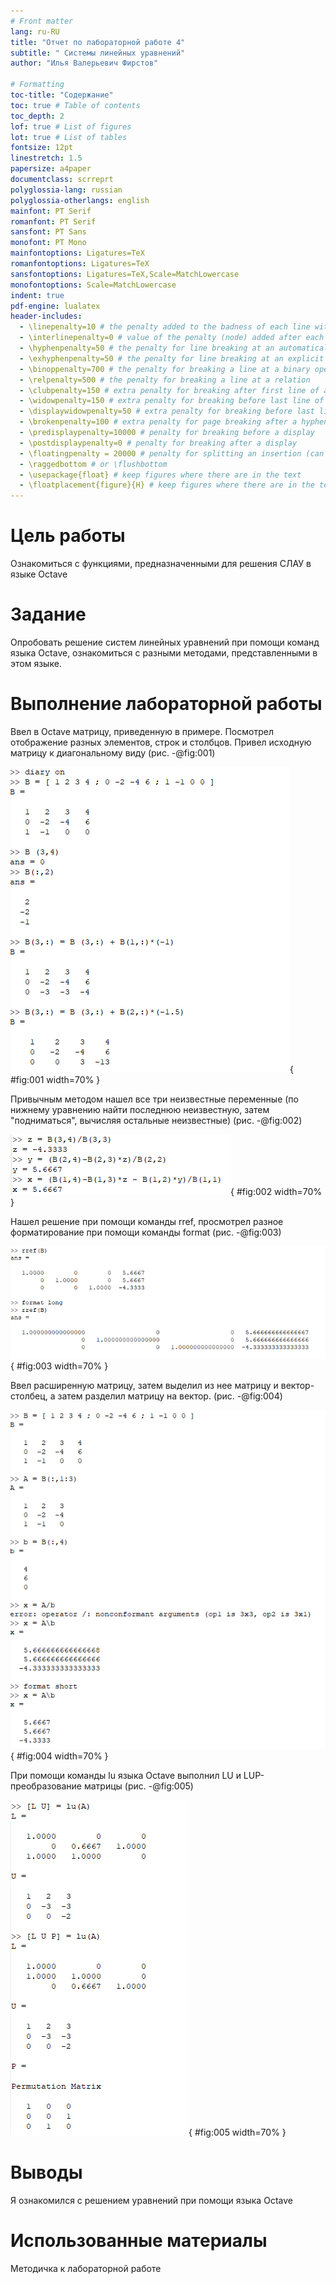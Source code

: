 ```yaml
---
# Front matter
lang: ru-RU
title: "Отчет по лабораторной работе 4"
subtitle: " Системы линейных уравнений"
author: "Илья Валерьевич Фирстов"

# Formatting
toc-title: "Содержание"
toc: true # Table of contents
toc_depth: 2
lof: true # List of figures
lot: true # List of tables
fontsize: 12pt
linestretch: 1.5
papersize: a4paper
documentclass: scrreprt
polyglossia-lang: russian
polyglossia-otherlangs: english
mainfont: PT Serif
romanfont: PT Serif
sansfont: PT Sans
monofont: PT Mono
mainfontoptions: Ligatures=TeX
romanfontoptions: Ligatures=TeX
sansfontoptions: Ligatures=TeX,Scale=MatchLowercase
monofontoptions: Scale=MatchLowercase
indent: true
pdf-engine: lualatex
header-includes:
  - \linepenalty=10 # the penalty added to the badness of each line within a paragraph (no associated penalty node) Increasing the value makes tex try to have fewer lines in the paragraph.
  - \interlinepenalty=0 # value of the penalty (node) added after each line of a paragraph.
  - \hyphenpenalty=50 # the penalty for line breaking at an automatically inserted hyphen
  - \exhyphenpenalty=50 # the penalty for line breaking at an explicit hyphen
  - \binoppenalty=700 # the penalty for breaking a line at a binary operator
  - \relpenalty=500 # the penalty for breaking a line at a relation
  - \clubpenalty=150 # extra penalty for breaking after first line of a paragraph
  - \widowpenalty=150 # extra penalty for breaking before last line of a paragraph
  - \displaywidowpenalty=50 # extra penalty for breaking before last line before a display math
  - \brokenpenalty=100 # extra penalty for page breaking after a hyphenated line
  - \predisplaypenalty=10000 # penalty for breaking before a display
  - \postdisplaypenalty=0 # penalty for breaking after a display
  - \floatingpenalty = 20000 # penalty for splitting an insertion (can only be split footnote in standard LaTeX)
  - \raggedbottom # or \flushbottom
  - \usepackage{float} # keep figures where there are in the text
  - \floatplacement{figure}{H} # keep figures where there are in the text
---
```


# Цель работы

Ознакомиться с функциями, предназначенными для решения СЛАУ в языке Octave

# Задание

Опробовать решение систем линейных уравнений при помощи команд языка Octave, ознакомиться с разными методами, представленными в этом языке.


# Выполнение лабораторной работы

Ввел в Octave матрицу, приведенную в примере. Посмотрел отображение разных элементов, строк и столбцов. Привел исходную матрицу к диагональному виду (рис. -@fig:001)

![рис.1 Ввод матрицы, приведение](image/1.png){ #fig:001 width=70% }

Привычным методом нашел все три неизвестные переменные (по нижнему уравнению найти последнюю неизвестную, затем "подниматься", вычисляя остальные неизвестные) (рис. -@fig:002)

![рис.2 Вычисление переменных](image/2.png){ #fig:002 width=70% }

Нашел решение при помощи команды rref, просмотрел разное форматирование при помощи команды format (рис. -@fig:003)

![рис.3 Использование команд rref и format](image/3.png){ #fig:003 width=70% }

Ввел расширенную матрицу, затем выделил из нее матрицу и вектор-столбец, а затем разделил матрицу на вектор. (рис. -@fig:004)

![рис.4 Деление матрицы на вектор-столбец ](image/4.png){ #fig:004 width=70% }


При помощи команды lu языка Octave выполнил LU и LUP-преобразование матрицы (рис. -@fig:005)

![рис.5 LU и LUP-преобразование ](image/5.png){ #fig:005 width=70% }


# Выводы

Я ознакомился с решением уравнений при помощи языка Octave

# Использованные материалы

Методичка к лабораторной работе

